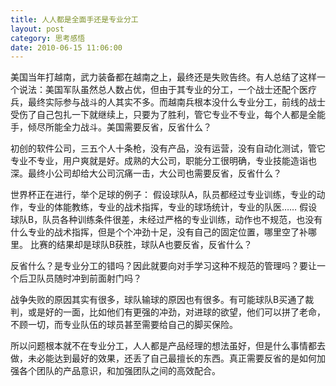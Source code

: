 ```yaml
---
title: 人人都是全面手还是专业分工
layout: post
category: 思考感悟
date: 2010-06-15 11:06:00
---
```


美国当年打越南，武力装备都在越南之上，最终还是失败告终。有人总结了这样一个说法：美国军队虽然总人数占优，但由于其专业的分工，一个战士还配个医疗兵，最终实际参与战斗的人其实不多。而越南兵根本没什么专业分工，前线的战士受伤了自己包扎一下就继续上，只要为了胜利，管它专业不专业，每个人都是全能手，倾尽所能全力战斗。美国需要反省，反省什么？

初创的软件公司，三五个人十条枪，没有产品，没有运营，没有自动化测试，管它专业不专业，用户爽就是好。成熟的大公司，职能分工很明确，专业技能造诣也深。最终小公司却给大公司沉痛一击，大公司也需要反省，反省什么？

世界杯正在进行，举个足球的例子：
假设球队A，队员都经过专业训练，专业的动作，专业的体能教练，专业的战术指挥，专业的球场统计，专业的队医&#8230;&#8230;
假设球队B，队员各种训练条件很差，未经过严格的专业训练，动作也不规范，也没有什么专业的战术指挥，但是个个冲劲十足，没有自己的固定位置，哪里空了补哪里。
比赛的结果却是球队B获胜，球队A也要反省，反省什么？

反省什么？是专业分工的错吗？因此就要向对手学习这种不规范的管理吗？要让一个后卫队员随时冲到前面射门吗？

战争失败的原因其实有很多，球队输球的原因也有很多。有可能球队B买通了裁判，或是好的一面，比如他们有更强的冲劲，对进球的欲望，他们可以拼了老命，不顾一切，而专业队伍的球员甚至需要给自己的脚买保险。

 所以问题根本就不在专业分工，人人都是产品经理的想法虽好，但是什么事情都去做，未必能达到最好的效果，还丢了自己最擅长的东西。真正需要反省的是如何加强各个团队的产品意识，和加强团队之间的高效配合。
